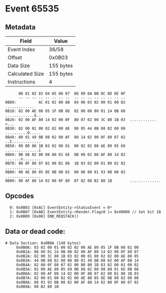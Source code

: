# Event 65535

## Metadata

| Field           | Value     |
|-----------------|-----------|
| Event Index     | 36/58     |
| Offset          | 0x0B03    |
| Data Size       | 155 bytes |
| Calculated Size | 155 bytes |
| Instructions    | 4         |

```
      00 01 02 03 04 05 06 07  08 09 0A 0B 0C 0D 0E 0F
      -- -- -- -- -- -- -- --  -- -- -- -- -- -- -- --
0B00:          AC 01 02 80 AB  04 00 03 02 00 01 00 02     .............
0B10: 02 00 AE 80 05 1F 0B 08  02 00 08 80 01 24 0B 08  .............$..
0B20: 02 00 AF 80 14 02 00 0F  80 07 02 00 3C 80 1B 03  ............<...
0B30: 02 00 01 00 02 02 00 AE  80 05 44 0B 08 02 00 08  ..........D.....
0B40: 80 01 49 0B 08 02 00 AF  80 14 02 00 0F 80 07 02  ..I.............
0B50: 00 B0 80 1B 03 02 00 01  00 02 02 00 AE 80 05 69  ...............i
0B60: 0B 08 02 00 08 80 01 6E  0B 08 02 00 AF 80 14 02  .......n........
0B70: 00 0F 80 07 02 00 B1 80  1B 03 02 00 01 00 02 02  ................
0B80: 00 AE 80 05 8E 0B 08 02  00 08 80 01 93 0B 08 02  ................
0B90: 00 AF 80 14 02 00 0F 80  07 02 00 B2 80 1B        ..............  
```

## Opcodes

```
  0: 0x0B03 [0xAC] EventEntity->StatusEvent = 0*
  1: 0x0B07 [0xAB] EventEntity->Render.Flags0 |= 0x40000 // Set bit 18
  2: 0x0B09 [0x00] END_REQSTACK()
```

## Data or dead code:

```
# Data Section: 0x0B0A (148 bytes)
     0x0B0A: 03 02 00 01 00 02 02 00 AE 80 05 1F 0B 08 02 00
     0x0B1A: 08 80 01 24 0B 08 02 00 AF 80 14 02 00 0F 80 07
     0x0B2A: 02 00 3C 80 1B 03 02 00 01 00 02 02 00 AE 80 05
     0x0B3A: 44 0B 08 02 00 08 80 01 49 0B 08 02 00 AF 80 14
     0x0B4A: 02 00 0F 80 07 02 00 B0 80 1B 03 02 00 01 00 02
     0x0B5A: 02 00 AE 80 05 69 0B 08 02 00 08 80 01 6E 0B 08
     0x0B6A: 02 00 AF 80 14 02 00 0F 80 07 02 00 B1 80 1B 03
     0x0B7A: 02 00 01 00 02 02 00 AE 80 05 8E 0B 08 02 00 08
     0x0B8A: 80 01 93 0B 08 02 00 AF 80 14 02 00 0F 80 07 02
     0x0B9A: 00 B2 80 1B
```